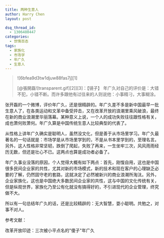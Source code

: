 ```yaml
---
title: 两种生意人
author: Harry Chen
layout: post

dsq_thread_id:
  - 1306480447
categories:
  - 世情百态
tags:
  - 家族化
  - 市场学
  - 年广久
  - 生意人
---
```


> ![6bfea9d3tw1djuw88fas7j][1]
>
> [@張開磊![transparent.gif][2]][3]：【镜子】 年广久对自己的评价是：大错不犯，小错不断。而许多跟他有过往来的人则说他：小事精刁，大事糊涂。

  张开磊的一个微博，评价年广久，还是很精辟的。年广久差不多是新中国最早一批生意人了，在各类运动和文革中备受抨击，又在改革开放的浪潮里乘风破浪，最终在新的商业浪潮里华丽落幕。某种意义上说，一个人的成功失败往往跟性格有关，成也萧何败萧何。年广久算是中国传统生意人比较典型的代表了。

  从性格上讲年广久确实是聪明人，虽然没文化，但是善于从市场里学习。年广久最著名的一句话就是：市场学是从市场里学到的，不是从书本里学到的，至理名言。另外，这人性格非常坚韧，跌倒了爬起，失败了再来，一生坐牢三次，风风雨雨经历无数，但还是壮心不已。这两点也算是成功者必备了。

  年广久事业没落的原因，个人觉得大概有如下两点：首先，刚愎自用，这也是中国很多民间企业家的共性，尤其对新的市场模式，新的技术和现在客户的心理缺乏必要的了解，仍然固守老的套路，这就决定了必然被新兴的商业浪潮所淘汰。另外，企业家族化，这也是中国绝大多数民间企业家的共性，这与中国的文化传统有关，但是纵观世界，家族化乃至公有化就没有搞得好的，不引进现代的企业管理，终究做不大。

  所以有一句总结年广久的话，还是比较精辟的：无大智慧，耍小聪明。共勉之，对事不对人。

 参考文献：

 改革开放印迹：三次被小平点名的"傻子"年广久

